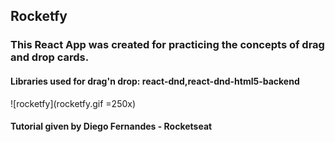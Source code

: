## Rocketfy
### This React App was created for practicing the concepts of drag and drop cards.
#### Libraries used for drag'n drop: react-dnd,react-dnd-html5-backend

![rocketfy](rocketfy.gif =250x)

#### Tutorial given by Diego Fernandes - Rocketseat


